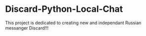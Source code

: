 # Discard-Python-Local-Chat
This project is dedicated to creating new and independant Russian messanger Discard!!!
